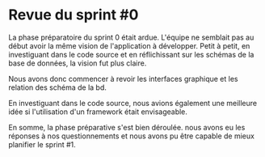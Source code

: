 # Revue du sprint #0

La phase préparatoire du sprint 0 était ardue. L'équipe ne semblait pas au début avoir la même vision de l'application à développer. Petit à petit, en investiguant dans le code source et en réflichissant sur les schémas de la base de données, la vision fut plus claire.

Nous avons donc commencer à revoir les interfaces graphique et les relation des schéma de la bd.

En investiguant dans le code source, nous avions également une meilleure idée si l'utilisation d'un framework était envisageable.

En somme, la phase préparative s'est bien déroulée. nous avons eu les réponses à nos questionnements et nous avons pu être capable de mieux planifier le sprint #1.